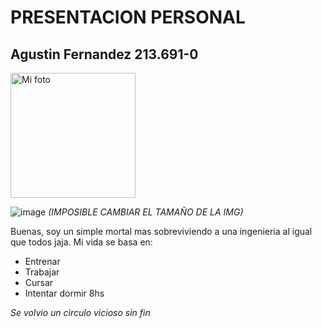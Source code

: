 # PRESENTACION PERSONAL

## Agustin Fernandez 213.691-0
<img src="https://github.com/user-attachments/assets/501ea36f-20db-4c99-b6c7-ffd9298b538f" alt="Mi foto" width="200" height="200"/>

![image](https://github.com/user-attachments/assets/501ea36f-20db-4c99-b6c7-ffd9298b538f)
_(IMPOSIBLE CAMBIAR EL TAMAÑO DE LA IMG)_

Buenas, soy un simple mortal mas sobreviviendo a una ingenieria al igual que todos jaja. 
Mi vida se basa en:
- Entrenar
- Trabajar
- Cursar
- Intentar dormir 8hs
  
*Se volvio un circulo vicioso sin fin*
